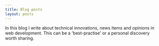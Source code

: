 ```yaml
---
title: Blog posts
layout: posts
---
```


In this blog I write about technical innovations, news items and opinions in web development. This can be a 'best-practise' or a personal discovery worth sharing.